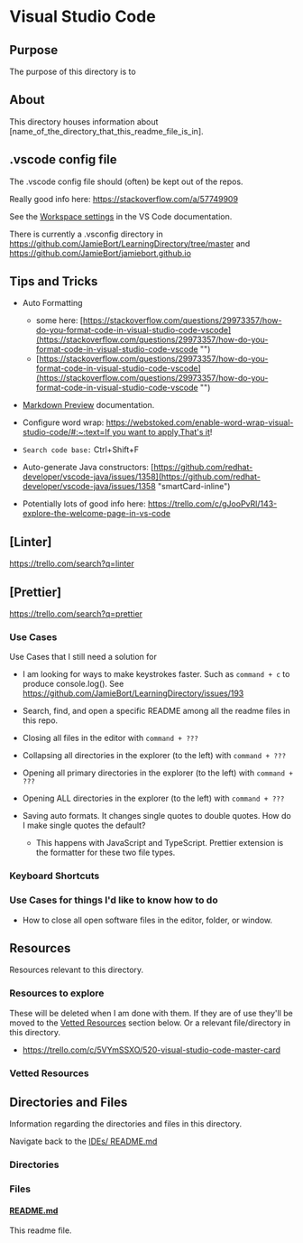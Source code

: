 # Visual Studio Code

## Purpose

The purpose of this directory is to <!-- [...]. -->

## About

This directory houses information about [name_of_the_directory_that_this_readme_file_is_in].

<!-- [Some information about this directory.] -->

## .vscode config file

The .vscode config file should (often) be kept out of the repos.

Really good info here:
https://stackoverflow.com/a/57749909

See the [Workspace settings](https://code.visualstudio.com/docs/getstarted/settings#:~:text=Note%3A%20A%20VS%20Code%20%22workspace,feature%20called%20Multi%2Droot%20workspaces) in the VS Code documentation.

There is currently a .vsconfig directory in https://github.com/JamieBort/LearningDirectory/tree/master and https://github.com/JamieBort/jamiebort.github.io

## Tips and Tricks

- Auto Formatting
  - some here: [https://stackoverflow.com/questions/29973357/how-do-you-format-code-in-visual-studio-code-vscode](https://stackoverflow.com/questions/29973357/how-do-you-format-code-in-visual-studio-code-vscode "‌")
  - [https://stackoverflow.com/questions/29973357/how-do-you-format-code-in-visual-studio-code-vscode](https://stackoverflow.com/questions/29973357/how-do-you-format-code-in-visual-studio-code-vscode "‌")
- [Markdown Preview](https://code.visualstudio.com/docs/languages/markdown#_markdown-preview "‌") documentation.
- Configure word wrap: [https://webstoked.com/enable-word-wrap-visual-studio-code/#:~:text=If you want to apply,That's it](https://webstoked.com/enable-word-wrap-visual-studio-code/#:~:text=If%20you%20want%20to%20apply,That's%20it "‌")!
- `Search code base:` Ctrl+Shift+F
- Auto-generate Java constructors:
  [https://github.com/redhat-developer/vscode-java/issues/1358](https://github.com/redhat-developer/vscode-java/issues/1358 "smartCard-inline")

- Potentially lots of good info here:
  https://trello.com/c/gJooPvRl/143-explore-the-welcome-page-in-vs-code

## [Linter]

https://trello.com/search?q=linter

## [Prettier]

https://trello.com/search?q=prettier

### Use Cases

Use Cases that I still need a solution for

- I am looking for ways to make keystrokes faster. Such as `command + c` to produce console.log().
  See https://github.com/JamieBort/LearningDirectory/issues/193

- Search, find, and open a specific README among all the readme files in this repo.

- Closing all files in the editor with `command + ???`

- Collapsing all directories in the explorer (to the left) with `command + ???`

- Opening all primary directories in the explorer (to the left) with `command + ???`

- Opening ALL directories in the explorer (to the left) with `command + ???`

- Saving auto formats. It changes single quotes to double quotes. How do I make single quotes the default?

  - This happens with JavaScript and TypeScript. Prettier extension is the formatter for these two file types.

### Keyboard Shortcuts

### Use Cases for things I'd like to know how to do

- How to close all open software files in the editor, folder, or window.

## Resources

Resources relevant to this directory.

### Resources to explore

These will be deleted when I am done with them. If they are of use they'll be moved to the [Vetted Resources](#vetted-resources) section below. Or a relevant file/directory in this directory.

- https://trello.com/c/5VYmSSXO/520-visual-studio-code-master-card

### Vetted Resources

## Directories and Files

Information regarding the directories and files in this directory.

Navigate back to the [IDEs/ README.md](../README.md)

### Directories

<!-- #### [directory_name/](./path_to_directory)

[About_this_directory.]

[More_info_about_this_directory.]

The [directory_name/ README.md](./directory_name/README.md) file. -->

### Files

<!-- #### [name_of_other_file_in_here.extension]()

[About_this_file.]

[More_info_about_this_file.] -->

#### [README.md](./README.md)

This readme file.
